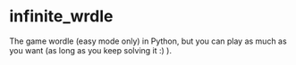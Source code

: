 # infinite_wrdle
The game wordle (easy mode only) in Python, but you can play as much as you want (as long as you keep solving it :) ). 
